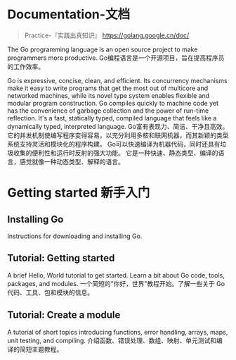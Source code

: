 

Documentation-文档
======
> Practice-『实践出真知识』
> https://golang.google.cn/doc/

The Go programming language is an open source project to make programmers more productive.
Go编程语言是一个开源项目，旨在提高程序员的工作效率。

Go is expressive, concise, clean, and efficient. 
Its concurrency mechanisms make it easy to write programs that get the most out of multicore and networked machines, 
while its novel type system enables flexible and modular program construction. 
Go compiles quickly to machine code yet has the convenience of garbage collection and the power of run-time reflection. 
It's a fast, statically typed, compiled language that feels like a dynamically typed, interpreted language.
Go富有表现力、简洁、干净且高效。
它的并发机制使编写程序变得容易，以充分利用多核和联网机器，而其新颖的类型系统支持灵活和模块化的程序构建。
Go可以快速编译为机器代码，同时还具有垃圾收集的便利性和运行时反射的强大功能。
它是一种快速、静态类型、编译的语言，感觉就像一种动态类型、解释的语言。


# Getting started 新手入门
## Installing Go
Instructions for downloading and installing Go.

## Tutorial: Getting started
A brief Hello, World tutorial to get started. Learn a bit about Go code, tools, packages, and modules.
一个简短的"你好，世界"教程开始。了解一些关于 Go 代码、工具、包和模块的信息。

## Tutorial: Create a module
A tutorial of short topics introducing functions, error handling, arrays, maps, unit testing, and compiling.
介绍函数、错误处理、数组、映射、单元测试和编译的简短主题教程。

